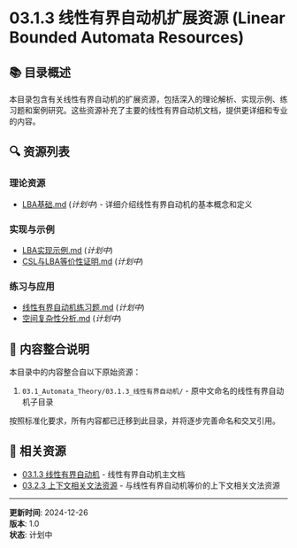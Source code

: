 # 03.1.3 线性有界自动机扩展资源 (Linear Bounded Automata Resources)

## 📚 目录概述

本目录包含有关线性有界自动机的扩展资源，包括深入的理论解析、实现示例、练习题和案例研究。这些资源补充了主要的线性有界自动机文档，提供更详细和专业的内容。

## 🔍 资源列表

### 理论资源

- [LBA基础.md](./LBA基础.md) (*计划中*) - 详细介绍线性有界自动机的基本概念和定义

### 实现与示例

- [LBA实现示例.md](./LBA实现示例.md) (*计划中*)
- [CSL与LBA等价性证明.md](./CSL与LBA等价性证明.md) (*计划中*)

### 练习与应用

- [线性有界自动机练习题.md](./线性有界自动机练习题.md) (*计划中*)
- [空间复杂性分析.md](./空间复杂性分析.md) (*计划中*)

## 🔄 内容整合说明

本目录中的内容整合自以下原始资源：

1. `03.1_Automata_Theory/03.1.3_线性有界自动机/` - 原中文命名的线性有界自动机子目录

按照标准化要求，所有内容都已迁移到此目录，并将逐步完善命名和交叉引用。

## 🔗 相关资源

- [03.1.3 线性有界自动机](../03.1.3_Linear_Bounded_Automata.md) - 线性有界自动机主文档
- [03.2.3 上下文相关文法资源](../../03.2_Formal_Grammars/03.2.3_Context_Sensitive_Grammar_Resources/) - 与线性有界自动机等价的上下文相关文法资源

---

**更新时间**: 2024-12-26  
**版本**: 1.0  
**状态**: 计划中 